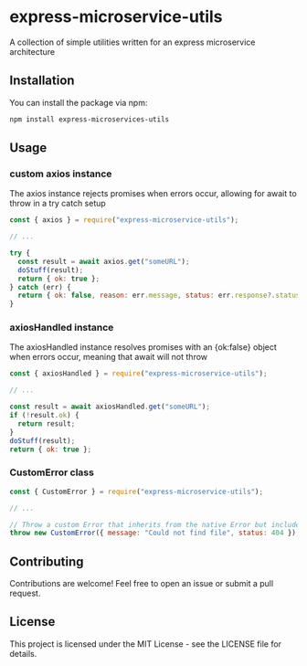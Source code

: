 # express-microservice-utils

A collection of simple utilities written for an express microservice architecture

## Installation

You can install the package via npm:

```bash
npm install express-microservices-utils
```

## Usage

### custom axios instance

The axios instance rejects promises when errors occur, allowing for await to throw in a try catch setup

```js
const { axios } = require("express-microservice-utils");

// ...

try {
  const result = await axios.get("someURL");
  doStuff(result);
  return { ok: true };
} catch (err) {
  return { ok: false, reason: err.message, status: err.response?.status };
}
```

### axiosHandled instance

The axiosHandled instance resolves promises with an {ok:false} object when errors occur, meaning that await will not throw

```js
const { axiosHandled } = require("express-microservice-utils");

// ...

const result = await axiosHandled.get("someURL");
if (!result.ok) {
  return result;
}
doStuff(result);
return { ok: true };
```

### CustomError class

```js
const { CustomError } = require("express-microservice-utils");

// ...

// Throw a custom Error that inherits from the native Error but includes a status code
throw new CustomError({ message: "Could not find file", status: 404 });
```

## Contributing

Contributions are welcome! Feel free to open an issue or submit a pull request.

## License

This project is licensed under the MIT License - see the LICENSE file for details.
